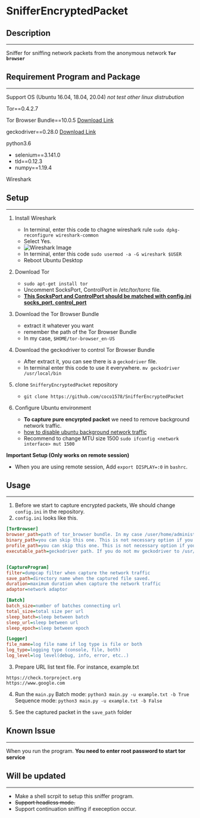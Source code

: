 # SnifferEncryptedPacket

## Description

---

Sniffer for sniffing network packets from the anonymous network **`Tor browser`**

## Requirement Program and Package

---

Support OS (Ubuntu 16.04, 18.04, 20.04) *not test other linux distrubution*

Tor==0.4.2.7

Tor Browser Bundle==10.0.5 [Download Link](https://archive.torproject.org/tor-package-archive/torbrowser/10.0.5/tor-browser-linux64-10.0.5_en-US.tar.xz)

geckodriver==0.28.0 [Download Link]([https://github.com/mozilla/geckodriver/releases/download/v0.28.0/geckodriver-v0.28.0-linux64.tar.gz](https://github.com/mozilla/geckodriver/releases/download/v0.28.0/geckodriver-v0.28.0-linux64.tar.gz))

python3.6
- selenium==3.141.0
- tld==0.12.3
- numpy==1.19.4

Wireshark

## Setup

---
1. Install Wireshark
    - In terminal, enter this code to chagne wireshark rule `sudo dpkg-reconfigure wireshark-common`
    - Select Yes.
    - ![Wireshark Image](https://user-images.githubusercontent.com/25210326/102443317-c07b9380-4069-11eb-9922-d7597df00e9e.png)
    - In terminal, enter this code `sudo usermod -a -G wireshark $USER`
    - Reboot Ubuntu Desktop

2. Download Tor
    - `sudo apt-get install tor`
    - Uncomment SocksPort, ControlPort in /etc/tor/torrc file.
    - <u>**This SocksPort and ControlPort should be matched with config.ini socks_port, control_port**</u>

3. Download the Tor Browser Bundle
    - extract it whatever you want
    - remember the path of the Tor Browser Bundle
    - In my case, `$HOME/tor-browser_en-US`

4. Download the geckodriver to control Tor Browser Bundle
    - After extract it, you can see there is a `geckodriver` file.
    - In terminal enter this code to use it everywhere. `mv geckodriver /usr/local/bin`

5. clone `SnifferyEncryptedPacket` repository
    - `git clone https://github.com/coco1578/SnifferEncryptedPacket`

6. Configure Ubuntu environment
    - **To capture pure encyrpted packet** we need to remove background network traffic.
    - [how to disable ubuntu background network traffic](https://help.ubuntu.com/community/AutomaticConnections)
    - Recommend to change MTU size 1500 `sudo ifconfig <network interface> mut 1500`

**Important Setup (Only works on remote session)**
- When you are using remote session, Add `export DISPLAY=:0` in `bashrc`.


## Usage

---
1. Before we start to capture encrypted packets, We should change `config.ini` in the repository.
2. `config.ini` looks like this.
~~~ini
[TorBrowser]
browser_path=path of tor_browser bundle. In my case /user/home/administrator/tor-browser_en-US
binary_path=you can skip this one. This is not necessary option if you insert browser_path above.
profile_path=you can skip this one. This is not necessary option if you insert browser_path above.
executable_path=geckodriver path. If you do not mv geckodriver to /usr/local/bin then insert the path of geckodriver


[CaptureProgram]
filter=dumpcap filter when capture the network traffic 
save_path=directory name when the captured file saved.
duration=maximum duration when capture the network traffic
adaptor=network adaptor

[Batch]
batch_size=number of batches connecting url
total_size=total size per url
sleep_batch=sleep between batch
sleep_url=sleep between url
sleep_epoch=sleep between epoch

[Logger]
file_name=log file name if log type is file or both 
log_type=logging type (console, file, both)
log_level=log level(debug, info, error, etc..)
~~~

3. Prepare URL list text file. For instance, example.txt
~~~
https://check.torproject.org
https://www.google.com
~~~

4. Run the `main.py`
Batch mode: `python3 main.py -u example.txt -b True`
Sequence mode: `python3 main.py -u example.txt -b False`

5. See the captured packet in the `save_path` folder


## Known Issue
---
When you run the program. **You need to enter root password to start tor service**

## Will be updated

---
* Make a shell scrpit to setup this sniffer program.
* <del>Support headless mode.<del/>
* Support continuation sniffing if exeception occur.
